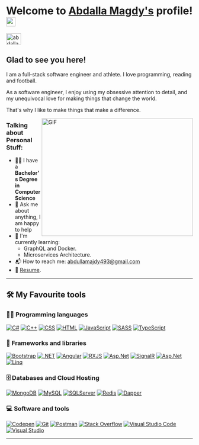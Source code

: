 # Welcome to [Abdalla Magdy's](https://#/) profile! <a href="https://#"><img src="https://#" width="25px"></a>

<a href="https://www.linkedin.com/in/abdalla-magdy-5437a4293/" target="_blank"><img align="center" src="https://raw.githubusercontent.com/rahuldkjain/github-profile-readme-generator/master/src/images/icons/Social/linked-in-alt.svg" alt="abdalla-magdy" height="30" width="40" /></a>
&nbsp;




## Glad to see you here! &nbsp; 

I am a full-stack software engineer and athlete. I love programming, reading and football.

As a software engineer, I enjoy using my obsessive attention to detail, and my unequivocal love for making things that change the world.

That's why I like to make things that make a difference.

<img align="right" alt="GIF" src="https://media4.giphy.com/media/v1.Y2lkPTc5MGI3NjExZGRnNjllaGJzYmZyNDI5Y2ZkMHlpaTN1Njg0cWw3MzN0dHpma3M4cyZlcD12MV9pbnRlcm5hbF9naWZfYnlfaWQmY3Q9Zw/qgQUggAC3Pfv687qPC/giphy.gif" width="408" height="318" />


### Talking about Personal Stuff:

- 👨‍🎓 I have a **Bachelor's Degree in Computer Science**
- 💬 Ask me about anything, I am happy to help
- 🌱 I'm currently learning:
  - GraphQL and Docker.
  - Microservices Architecture.
- 📬 How to reach me: [abdullamajdy493@gmail.com](mailto:abdullamajdy493@gmail.com)
- 📝 [Resume](https://drive.google.com/file/d/1QJxUFnnV9TOYahoagWpw1WNqNkrLUZIs/view?usp=drive_link).

---

## 🛠️ My Favourite tools

### 👨‍💻 Programming languages

<p>
    <a href="#"><img alt="C#" src="https://img.shields.io/badge/-C%23-blue?logo=csharp&label="></a>
    <a href="#"><img alt="C++" src="https://custom-icon-badges.herokuapp.com/badge/C++-9C033A.svg?logo=cpp2&logoColor=white"></a>
    <a href="#"><img alt="CSS" src="https://img.shields.io/badge/CSS-1572B6.svg?logo=css3&logoColor=white"></a>
    <a href="#"><img alt="HTML" src="https://img.shields.io/badge/HTML-E34F26.svg?logo=html5&logoColor=white"></a>
    <a href="#"><img alt="JavaScript" src="https://img.shields.io/badge/JavaScript-F7DF1E.svg?logo=javascript&logoColor=black"></a>
    <a href="#"><img alt="SASS" src="https://img.shields.io/badge/Sass-hotpink.svg?logo=SASS&logoColor=white"></a>
    <a href="#"><img alt="TypeScript" src="https://img.shields.io/badge/TypeScript-007ACC.svg?logo=typescript&logoColor=white"></a>
</p>

### 🧰 Frameworks and libraries

<p>
    <a href="#"><img alt="Bootstrap" src="https://img.shields.io/badge/Bootstrap-7952B3.svg?logo=bootstrap&logoColor=white"></a>
    <a href="#"><img alt=".NET" src="https://img.shields.io/badge/-.NET%208.0-blueviolet"></a>
    <a href="#"><img alt="Angular" src="https://img.shields.io/badge/-Angular-red?logo=angular&label="></a>
    <a href="#"><img alt="RXJS" src="https://img.shields.io/badge/-RxJS-B7178C?logo=reactivex&label="></a>
    <a href="#"><img alt="Asp.Net" src="https://img.shields.io/badge/-ASP.NET%20Core-5C2D91?logo=dotnet&label="></a>
    <a href="#"><img alt="SignalR" src="https://img.shields.io/badge/-SignalR-blue?logo=dotnet&label="></a>
    <a href="#"><img alt="Asp.Net" src="https://img.shields.io/badge/-Entity%20Framework-DC382D?logo=dotnet&label="></a>
    <a href="#"><img alt="Linq" src="https://img.shields.io/badge/-LinQ-07405E?logo=dotnet&label="></a>
    
    
</p>

### 🗄️ Databases and Cloud Hosting

<p>
    <a href="#"><img alt="MongoDB" src ="https://img.shields.io/badge/MongoDB-4ea94b.svg?logo=mongodb&logoColor=white"></a>
    <a href="#"><img alt="MySQL" src="https://img.shields.io/badge/MySQL-00f.svg?logo=mysql&logoColor=white"></a>
    <a href="#"><img alt="SQLServer" src ="https://img.shields.io/badge/Microsoft_SQL_Server-CC2927"></a>
    <a href="#"><img alt="Redis" src="https://img.shields.io/badge/-Redis-000000?logo=redis&label="></a>
    <a href="#"><img alt="Dapper" src="https://img.shields.io/badge/-Dapper-07405E?logo=nuget&label="></a>
</p>

### 💻 Software and tools

<p>
    <a href="#"><img alt="Codepen" src="https://img.shields.io/badge/Codepen-000000.svg?logo=codepen&logoColor=white"></a>
    <a href="#"><img alt="Git" src="https://img.shields.io/badge/Git-F05033.svg?logo=git&logoColor=white"></a>
    <a href="#"><img alt="Postman" src="https://img.shields.io/badge/Postman-FF6C37?logo=postman&logoColor=white"></a>
    <a href="#"><img alt="Stack Overflow" src="https://img.shields.io/badge/-Stack%20Overflow-FE7A16?logo=stack-overflow&logoColor=white"></a>
    <a href="#"><img alt="Visual Studio Code" src="https://img.shields.io/badge/Visual%20Studio%20Code-0078d7.svg?logo=visual-studio-code&logoColor=white"></a>
    <a href="#"><img alt="Visual Studio" src="https://img.shields.io/badge/-Visual%20Studio-5C2D91?logo=visualstudio&label="></a>
</p>

---
